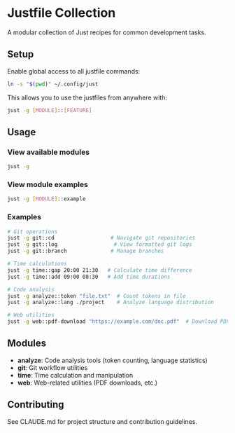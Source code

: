 # Justfile Collection

A modular collection of Just recipes for common development tasks.

## Setup

Enable global access to all justfile commands:

```bash
ln -s "$(pwd)" ~/.config/just
```

This allows you to use the justfiles from anywhere with:

```bash
just -g [MODULE]::[FEATURE]
```

## Usage

### View available modules
```bash
just -g
```

### View module examples
```bash
just -g [MODULE]::example
```

### Examples
```bash
# Git operations
just -g git::cd                  # Navigate git repositories
just -g git::log                  # View formatted git logs
just -g git::branch              # Manage branches

# Time calculations
just -g time::gap 20:00 21:30   # Calculate time difference
just -g time::add 09:00 08:30   # Add time durations

# Code analysis
just -g analyze::token "file.txt"  # Count tokens in file
just -g analyze::lang ./project    # Analyze language distribution

# Web utilities
just -g web::pdf-download "https://example.com/doc.pdf"  # Download PDFs
```

## Modules

- **analyze**: Code analysis tools (token counting, language statistics)
- **git**: Git workflow utilities
- **time**: Time calculation and manipulation
- **web**: Web-related utilities (PDF downloads, etc.)

## Contributing

See CLAUDE.md for project structure and contribution guidelines.
